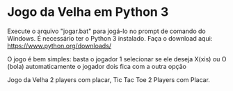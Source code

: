 # Jogo da Velha em Python 3
Execute o arquivo "jogar.bat" para jogá-lo no prompt de comando do Windows. É necessário ter o Python 3 instalado. Faça o download aqui: https://www.python.org/downloads/

O jogo é bem simples: basta o jogador 1 selecionar se ele deseja X(xis) ou O (bola) automaticamente o jogador dois fica com a outra opção

Jogo da Velha 2 players com placar,
Tic Tac Toe 2 Players com Placar.
